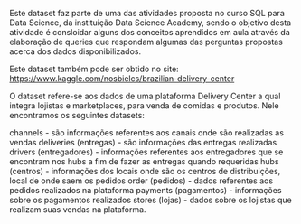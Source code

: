 

Este dataset faz parte de uma das atividades proposta no curso SQL para Data Science, da instituição Data Science Academy, sendo o objetivo desta atividade é consloidar alguns dos conceitos aprendidos em aula através da elaboração de queries que respondam algumas das perguntas propostas acerca dos dados disponibilizados. 


Este dataset também pode ser obtido no site: https://www.kaggle.com/nosbielcs/brazilian-delivery-center


O dataset refere-se aos dados de uma plataforma Delivery Center a qual integra lojistas e marketplaces, para venda de 
comidas e produtos. Nele encontramos os seguintes datasets:


channels - são informações referentes aos canais onde são realizadas as vendas
deliveries (entregas) - são informações das entregas realizadas 
drivers (entregadores) - informações referentes aos entregadores que se encontram nos hubs a fim de fazer as entregas quando requeridas
hubs (centros) - informações dos locais onde são os centros de distribuições, local de onde saem os pedidos
order (pedidos) - dados referentes aos pedidos realizados na plataforma
payments (pagamentos) - informações sobre os pagamentos realizados
stores (lojas) -  dados sobre os lojistas que realizam suas vendas na plataforma.
